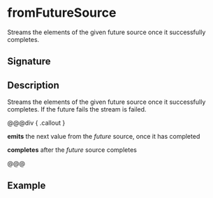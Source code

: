 # fromFutureSource

Streams the elements of the given future source once it successfully completes.

## Signature

## Description

Streams the elements of the given future source once it successfully completes. 
If the future fails the stream is failed.


@@@div { .callout }

**emits** the next value from the *future* source, once it has completed

**completes** after the *future* source completes

@@@

## Example

